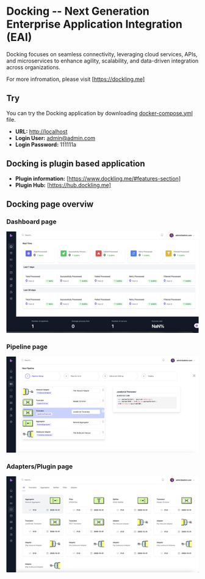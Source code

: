 # Docking -- Next Generation Enterprise Application Integration (EAI) 

Docking focuses on seamless connectivity, leveraging cloud services, APIs, and microservices to enhance agility, scalability, and data-driven integration across organizations. 

For more infromation, please visit [https://dockling.me]

## Try  

You can try the Docking application by downloading [docker-compose.yml](./docker-compose.yml) file.  

- **URL:** [http://localhost](http://localhost)  
- **Login User:** admin@admin.com  
- **Login Password:** 111111a  

## Docking is plugin based application
- **Plugin information:** [https://www.dockling.me/#features-section]
- **Plugin Hub:** [https://hub.dockling.me]

## Docking page overviw
### Dashboard page
![Dashboard](dashboard.jpg)  

### Pipeline page
![Pipeline](pipeline.jpg) 

### Adapters/Plugin page
![Adapter](adapters.jpg)
